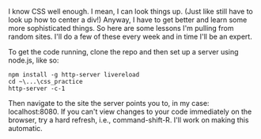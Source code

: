 I know CSS well enough. I mean, I can look things up. (Just like still have to look up how to center a div!) Anyway, I have to get better and learn some more sophisticated things. So here are some lessons I'm pulling from random sites. I'll do a few of these every week and in time I'll be an expert.

To get the code running, clone the repo and then set up a server using node.js, like so:

```
npm install -g http-server livereload
cd ~\...\css_practice
http-server -c-1
```

Then navigate to the site the server points you to, in my case: localhost:8080. If you can't view changes to your code immediately on the browser, try a hard refresh, i.e., command-shift-R. I'll work on making this automatic.
